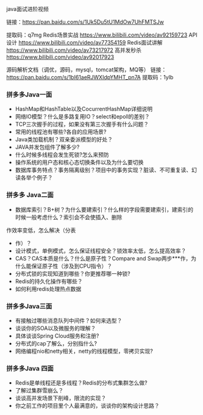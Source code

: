 java面试进阶视频

链接：https://pan.baidu.com/s/1Uk5Du5tU1MdOw7UhFMTSJw

提取码：q7mg
Redis场景实战
https://www.bilibili.com/video/av92159723
API设计
https://www.bilibili.com/video/av77354159
Redis面试讲解
https://www.bilibili.com/video/av73217972
高并发秒杀
https://www.bilibili.com/video/av92017923

源码解析文档（调优，源码，mysql，tomcat架构，MQ等）
链接：https://pan.baidu.com/s/1bI61aeRJWXIdpYMHT_pn7A
提取码：1ylb 





### 拼多多Java一面

- HashMap和HashTable以及CocurrentHashMap详细说明
- 网络IO模型？什么是多路复用IO？select和epoll的差别？
- TCP三次握手的过程，如果没有第三次握手有什么问题？
- 常用的线程池有哪些?各自的应用场景?
- Java类加载机制？双亲委派模型的好处？
- JAVA并发包组件了解多少?
- 什么时候多线程会发生死锁?怎么来预防
- 操作系统的用户态和核心态切换条件以及为什么要切换
- 数据库事务特点？事务隔离级别？项目中的事务实现？脏读、不可重复读、幻读各举个例子？

### 拼多多 Java二面

- 数据库索引？B+树？为什么要建索引？什么样的字段需要建索引，建索引的时候一般考虑什么？索引会不会使插入、删除

作效率变低，怎么解决（分表

- 作）？
- 设计模式，单例模式，怎么保证线程安全？锁效率太低，怎么提高效率？
- CAS？CAS本质是什么？什么是原子性？Compare and Swap两步***作，为什么能保证原子性（涉及到CPU指令）？
- 分布式锁的实现知道到哪些？你更推荐哪一种锁?
- Redis的持久化操作有哪些？
- 如何利用redis处理热点数据

### 拼多多Java三面

- 有接触过哪些消息队列中间件？如何来选型？
- 谈谈你的SOA以及微服务的理解？
- 具体谈谈Spring Cloud服务和注册?
- 分布式的cap了解么，分别指什么?
- 网络编程nio和netty相关，netty的线程模型，零拷贝实现?

### 拼多多Java 四面

- Redis是单线程还是多线程？Redis的分布式集群怎么做?
- 了解过集群雪崩么？
- 谈谈高并发场景下削峰，限流的实现？
- 你之前工作的项目里个人最满意的，谈谈你的架构设计思路？





